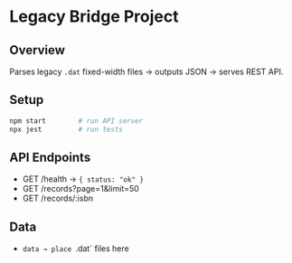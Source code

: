 # Legacy Bridge Project

## Overview
Parses legacy `.dat` fixed-width files → outputs JSON → serves REST API.

## Setup
```bash
npm start        # run API server
npx jest         # run tests
```

## API Endpoints
- GET /health → `{ status: "ok" }`
- GET /records?page=1&limit=50
- GET /records/:isbn


## Data
- `data → place `.dat` files here


